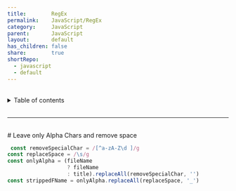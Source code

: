 ```yaml
---
title:        RegEx    
permalink:    JavaScript/RegEx    
category:     JavaScript    
parent:       JavaScript    
layout:       default    
has_children: false    
share:        true    
shortRepo:    
  - javascript    
  - default                
---
```

    
    
<br/>                
    
<details markdown="block">                      
<summary>                      
Table of contents                      
</summary>                      
{: .text-delta }                      
1. TOC                      
{:toc}                      
</details>                      
    
<br/>                      
    
***                      
    
<br/>      
# Leave only Alpha Chars and remove space      
    
```javascript      
 const removeSpecialChar = /[^a-zA-Z\d ]/g    
const replaceSpace = /\s/g    
const onlyAlpha = (fileName    
                   ? fileName    
                   : title).replaceAll(removeSpecialChar, '')    
const strippedFName = onlyAlpha.replaceAll(replaceSpace, '_')      
```